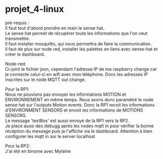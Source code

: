 # projet_4-linux
pré-requis :   
Il faut tout d'abord prendre en main le sense hat.  
Le sense hat permet de récupérer toute les informations que l'on veut transmettre.  
Il faut installer mosquitto, qui nous permettra de faire la communication.  
Il faut de plus sur node red, installer les palettes en liens avec sense-hat et créer le dashboard.  

Node-red:   
Ci-joint le fichier json, cependant l'adresse IP de ma raspberry change car je connecte celui-ci en wifi avec mon téléphone.
Donc les adresses IP inscrites sur le node MQTT out change.  

Pour la RP1:   
Nous ne pouvions pas envoyer les informations MOTION et ENVIRONNEMENT en même temps.
Nous avons donc paramétré le node sense hat sur l'outputs Motion events.
Donc la RP1 recoit les informations d'ENVIRONMENT SENSORS et envoit les informations de MOTIONS SENSORS.  
Le message 'textBox' est aussi envoyé de la RP1 vers la RP2.  
Je  place aussi des debugg aprés les nodes mqtt in pour vérifier la bonne récéption du message puis je l'affiche via le dashboard.
Attention à bien configurer les mqtt in sur le server localhost  

Pour la RP2:  
J'ai été en binome avec Mylaine  
